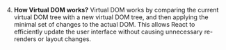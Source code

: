4. **How Virtual DOM works?**
Virtual DOM works by comparing the current virtual DOM tree with a new virtual DOM tree, and then applying the minimal set of changes to the actual DOM. This allows React to efficiently update the user interface without causing unnecessary re-renders or layout changes.
